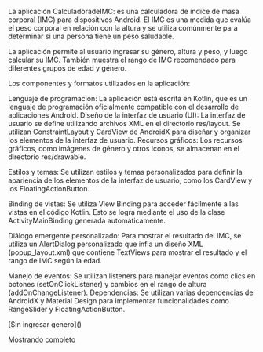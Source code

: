 La aplicación CalculadoradeIMC: es una calculadora de índice de masa corporal (IMC) para dispositivos Android. 
El IMC es una medida que evalúa el peso corporal en relación con la altura y se utiliza comúnmente para determinar si una persona tiene un peso saludable.

La aplicación permite al usuario ingresar su género, altura y peso, y luego calcular su IMC. 
También muestra el rango de IMC recomendado para diferentes grupos de edad y género.

Los componentes y formatos utilizados en la aplicación:

Lenguaje de programación: La aplicación está escrita en Kotlin, que es un lenguaje de programación oficialmente compatible con el desarrollo de aplicaciones Android.
Diseño de la interfaz de usuario (UI): La interfaz de usuario se define utilizando archivos XML en el directorio res/layout. 
Se utilizan ConstraintLayout y CardView de AndroidX para diseñar y organizar los elementos de la interfaz de usuario.
Recursos gráficos: Los recursos gráficos, como imágenes de género y otros iconos, se almacenan en el directorio res/drawable.

Estilos y temas: Se utilizan estilos y temas personalizados para definir la apariencia de los elementos de la interfaz de usuario,
como los CardView y los FloatingActionButton.

Binding de vistas: Se utiliza View Binding para acceder fácilmente a las vistas en el código Kotlin. 
Esto se logra mediante el uso de la clase ActivityMainBinding generada automáticamente.

Diálogo emergente personalizado: Para mostrar el resultado del IMC, se utiliza un AlertDialog personalizado 
que infla un diseño XML (popup_layout.xml) que contiene TextViews para mostrar el resultado y el rango de IMC según la edad.

Manejo de eventos: Se utilizan listeners para manejar eventos como clics en botones (setOnClickListener) y
cambios en el rango de altura (addOnChangeListener).
Dependencias: Se utilizan varias dependencias de AndroidX y Material Design para implementar funcionalidades como RangeSlider y FloatingActionButton.


[Sin ingresar genero](<script src="https://gist.github.com/benjarowe/6b559ff28723c2274f391e6295decc31.js"></script>)

[Mostrando completo](https://drive.google.com/file/d/1LxtAPu5W6nUowX3252nqEwheOFAClUnz/view?usp=drive_link)
